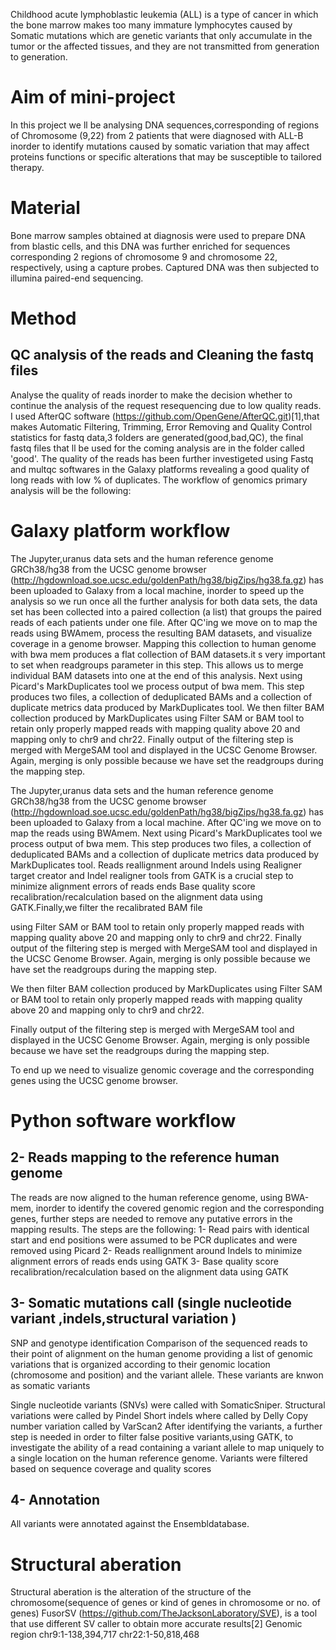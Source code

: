 
Childhood acute lymphoblastic leukemia (ALL) is a type of cancer in which the bone marrow makes too many immature lymphocytes caused by Somatic mutations which are genetic variants that only accumulate in the tumor or the affected tissues, and they are not transmitted from generation to generation. 
# Aim of mini-project
In this project we ll be analysing DNA sequences,corresponding of regions of Chromosome (9,22) from 2 patients that were diagnosed with ALL-B inorder to identify mutations caused by somatic variation that may affect proteins functions or specific alterations that may be susceptible to tailored therapy.
# Material
Bone marrow samples obtained at diagnosis were used to prepare DNA from blastic cells, and this DNA was further enriched for sequences corresponding 2 regions of chromosome 9 and chromosome 22, respectively, using a capture probes.
Captured DNA was then subjected to illumina paired-end sequencing.
# Method 
##  QC analysis of the reads and Cleaning the fastq files
Analyse the quality of reads inorder to make the decision whether to continue the analysis of the request resequencing due to low quality reads. I used AfterQC software (https://github.com/OpenGene/AfterQC.git)[1],that makes Automatic Filtering, Trimming, Error Removing and Quality Control statistics for fastq data,3 folders are generated(good,bad,QC), the final fastq files  that ll be used for the coming analysis are in the folder called 'good'.
The quality of the reads has been further investigeted using Fastq and multqc softwares in the Galaxy platforms revealing a good quality of long reads with low % of duplicates.
The workflow of genomics primary analysis will be the following:

# Galaxy platform workflow
The Jupyter,uranus data sets and the  human reference genome GRCh38/hg38 from the UCSC genome browser (http://hgdownload.soe.ucsc.edu/goldenPath/hg38/bigZips/hg38.fa.gz) has been uploaded to Galaxy from a local machine, inorder to speed up the analysis so we run once all the further analysis for both data sets, the data set has been collected into a paired collection (a list) that groups the paired reads of each patients under one file. After QC'ing we move on to map the reads using BWAmem, process the resulting BAM datasets, and visualize coverage in a genome browser.
Mapping this collection to human genome with bwa mem produces a flat collection of BAM datasets.it s very important to set when readgroups parameter in this step. This allows us to merge individual BAM datasets into one at the end of this analysis. Next using Picard's MarkDuplicates tool we process output of bwa mem. This step produces two files, a collection of deduplicated BAMs and a collection of duplicate metrics data produced by MarkDuplicates tool. We then filter BAM collection produced by MarkDuplicates using Filter SAM or BAM tool to retain only properly mapped reads with mapping quality above 20 and mapping only to chr9 and chr22. Finally output of the filtering step is merged with MergeSAM tool and displayed in the UCSC Genome Browser. Again, merging is only possible because we have set the readgroups during the mapping step.


The Jupyter,uranus data sets and the  human reference genome GRCh38/hg38 from the UCSC genome browser (http://hgdownload.soe.ucsc.edu/goldenPath/hg38/bigZips/hg38.fa.gz) has been uploaded to Galaxy from a local machine. After QC'ing we move on to map the reads using BWAmem. Next using Picard's MarkDuplicates tool we process output of bwa mem. This step produces two files, a collection of deduplicated BAMs and a collection of duplicate metrics data produced by MarkDuplicates tool. Reads reallignment around Indels using Realigner target creator and Indel realigner tools from GATK is a crucial step to minimize alignment errors of reads ends
Base quality score recalibration/recalculation based on the alignment data using GATK.Finally,we filter the recalibrated BAM file


using Filter SAM or BAM tool to retain only properly mapped reads with mapping quality above 20 and mapping only to chr9 and chr22. Finally output of the filtering step is merged with MergeSAM tool and displayed in the UCSC Genome Browser. Again, merging is only possible because we have set the readgroups during the mapping step.


We then filter BAM collection produced by MarkDuplicates using Filter SAM or BAM tool to retain only properly mapped reads with mapping quality above 20 and mapping only to chr9 and chr22.




Finally output of the filtering step is merged with MergeSAM tool and displayed in the UCSC Genome Browser. Again, merging is only possible because we have set the readgroups during the mapping step.

To end up we need to visualize genomic coverage and the corresponding genes using the UCSC genome browser.







# Python software workflow


## 2- Reads mapping to the reference human genome
The reads are now aligned to the human reference genome, using BWA-mem, inorder to identify the covered genomic region and the corresponding genes, further steps are needed to remove any putative errors in the mapping results. The steps are the following:
        1- Read pairs with identical start and end positions were assumed to be PCR duplicates and were removed using Picard
        2- Reads reallignment around Indels to minimize alignment errors of reads ends using GATK
        3- Base quality score recalibration/recalculation based on the alignment data using GATK
## 3- Somatic mutations call (single nucleotide variant ,indels,structural variation )
SNP and genotype identification
Comparison of the sequenced reads to their point of alignment on the human genome providing a list of genomic variations that is organized according to their genomic location (chromosome and position) and the variant allele. These variants are knwon as somatic variants


Single nucleotide variants (SNVs) were called with SomaticSniper.
Structural variations were called by Pindel
Short indels where called by Delly
Copy number variation called by VarScan2
After identifying the variants, a further step is needed in order to filter false positive variants,using GATK, to investigate the ability of a read containing a variant allele to map uniquely to a single location on the human reference genome.
Variants were filtered based on sequence coverage and quality scores
## 4- Annotation
All variants were annotated against the Ensembldatabase.
# Structural aberation
Structural aberation is the alteration of the structure of the chromosome(sequence of genes or kind of genes in chromosome or no. of genes)
FusorSV (https://github.com/TheJacksonLaboratory/SVE),  is a tool that use different SV caller to obtain more accurate results[2]
Genomic region
chr9:1-138,394,717
chr22:1-50,818,468
